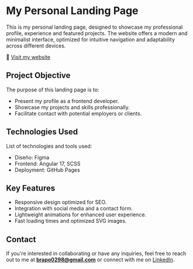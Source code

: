 #  My Personal Landing Page
This is my personal landing page, designed to showcase my professional profile, experience and featured projects. The website offers a modern and minimalist interface, optimized for intuitive navigation and adaptability across different devices.

🔗 [Visit my website](https://gitlab.com/users/brapo0298/projects)

## Project Objective
The purpose of this landing page is to:
- Present my profile as a frontend developer.
- Showcase my projects and skills professionally.
- Facilitate contact with potential employers or clients.

## Technologies Used
List of technologies and tools used:
 - Diseño: Figma
 - Frontend: Angular 17, SCSS
 - Deployment: GitHub Pages

## Key Features
 - Responsive design optimized for SEO.
 - Integration with social media and a contact form.
 - Lightweight animations for enhanced user experience.
 - Fast loading times and optimized SVG images.

## Contact
If you're interested in collaborating or have any inquiries, feel free to reach out to me at **brapo0298@gmail.com** or connect with me on [LinkedIn](https://www.linkedin.com/in/braynner-polo-pich%C3%B3n-353355199/).
